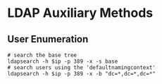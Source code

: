 # LDAP Auxiliary Methods

## User Enumeration

```
# search the base tree
ldapsearch -h $ip -p 389 -x -s base
# search users using the 'defaultnamingcontext'
ldapsearch -h $ip -p 389 -x -b "dc=*,dc=*,dc=*"
```
